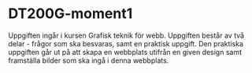 # DT200G-moment1

Uppgiften ingår i kursen Grafisk teknik för webb. Uppgiften består av två delar - frågor som ska besvaras, samt en praktisk uppgift. 
Den praktiska uppgiften går ut på att skapa en webbplats utifrån en given design samt framställa bilder som ska ingå i denna webbplats. 
